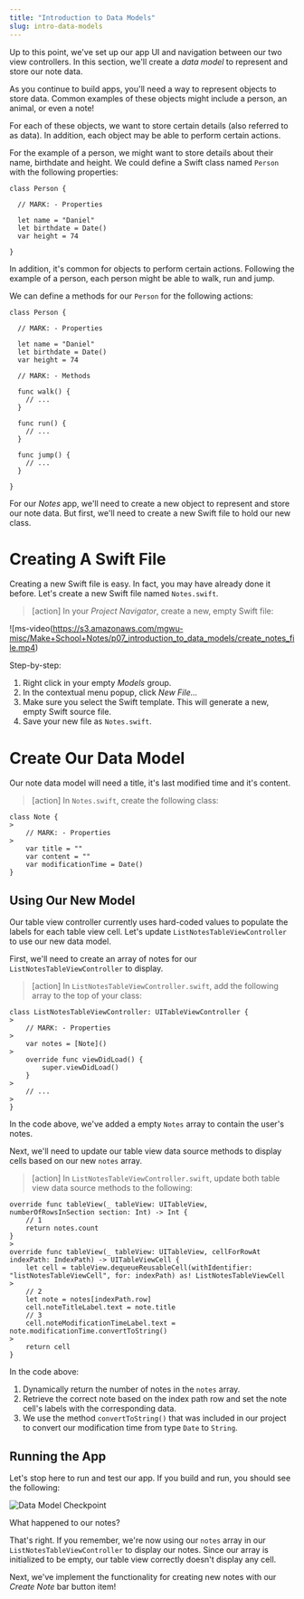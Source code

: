 ```yaml
---
title: "Introduction to Data Models"
slug: intro-data-models
---
```


Up to this point, we've set up our app UI and navigation between our two view controllers. In this section, we'll create a _data model_ to represent and store our note data.

As you continue to build apps, you'll need a way to represent objects to store data. Common examples of these objects might include a person, an animal, or even a note!

For each of these objects, we want to store certain details (also referred to as data). In addition, each object may be able to perform certain actions.

For the example of a person, we might want to store details about their name, birthdate and height. We could define a Swift class named `Person` with the following properties:

```
class Person {

  // MARK: - Properties

  let name = "Daniel"
  let birthdate = Date()
  var height = 74

}
```

In addition, it's common for objects to perform certain actions. Following the example of a person, each person might be able to walk, run and jump.

We can define a methods for our `Person` for the following actions:

```
class Person {

  // MARK: - Properties

  let name = "Daniel"
  let birthdate = Date()
  var height = 74

  // MARK: - Methods

  func walk() {
    // ...
  }

  func run() {
    // ...
  }

  func jump() {
    // ...
  }

}
```

For our _Notes_ app, we'll need to create a new object to represent and store our note data. But first, we'll need to create a new Swift file to hold our new class.

# Creating A Swift File

Creating a new Swift file is easy. In fact, you may have already done it before. Let's create a new Swift file named `Notes.swift`.

> [action]
In your _Project Navigator_, create a new, empty Swift file:
>
![ms-video(https://s3.amazonaws.com/mgwu-misc/Make+School+Notes/p07_introduction_to_data_models/create_notes_file.mp4)
>
Step-by-step:
>
1. Right click in your empty _Models_ group.
1. In the contextual menu popup, click _New File..._
1. Make sure you select the Swift template. This will generate a new, empty Swift source file.
1. Save your new file as `Notes.swift`.

# Create Our Data Model

Our note data model will need a title, it's last modified time and it's content.

> [action]
In `Notes.swift`, create the following class:
>
```
class Note {
>
    // MARK: - Properties
>
    var title = ""
    var content = ""
    var modificationTime = Date()
}
```

## Using Our New Model

Our table view controller currently uses hard-coded values to populate the labels for each table view cell. Let's update `ListNotesTableViewController` to use our new data model.

First, we'll need to create an array of notes for our `ListNotesTableViewController` to display.

> [action]
In `ListNotesTableViewController.swift`, add the following array to the top of your class:
>
```
class ListNotesTableViewController: UITableViewController {
>
    // MARK: - Properties
>
    var notes = [Note]()
>        
    override func viewDidLoad() {
        super.viewDidLoad()
    }
>
    // ...
>
}
```
>
In the code above, we've added a empty `Notes` array to contain the user's notes.

Next, we'll need to update our table view data source methods to display cells based on our new `notes` array.

> [action]
In `ListNotesTableViewController.swift`, update both table view data source methods to the following:
>
```
override func tableView(_ tableView: UITableView, numberOfRowsInSection section: Int) -> Int {
    // 1
    return notes.count
}
>
override func tableView(_ tableView: UITableView, cellForRowAt indexPath: IndexPath) -> UITableViewCell {
    let cell = tableView.dequeueReusableCell(withIdentifier: "listNotesTableViewCell", for: indexPath) as! ListNotesTableViewCell
>    
    // 2
    let note = notes[indexPath.row]
    cell.noteTitleLabel.text = note.title
    // 3
    cell.noteModificationTimeLabel.text = note.modificationTime.convertToString()
>    
    return cell
}
```
>
In the code above:
>
1. Dynamically return the number of notes in the `notes` array.
1. Retrieve the correct note based on the index path row and set the note cell's labels with the corresponding data.
1. We use the method `convertToString()` that was included in our project to convert our modification time from type `Date` to `String`.

## Running the App

Let's stop here to run and test our app. If you build and run, you should see the following:

![Data Model Checkpoint](assets/data_model_checkpoint.png)

What happened to our notes?

That's right. If you remember, we're now using our `notes` array in our `ListNotesTableViewController` to display our notes. Since our array is initialized to be empty, our table view correctly doesn't display any cell.

Next, we've implement the functionality for creating new notes with our _Create Note_ bar button item!
